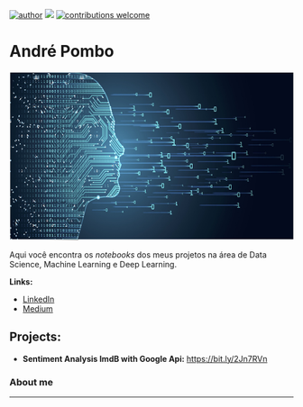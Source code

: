 [![author](https://img.shields.io/badge/author-andrepombo-red.svg)](https://www.linkedin.com/in/andrepombo) 
[![](https://img.shields.io/badge/python-3.7+-blue.svg)](https://www.python.org/downloads/release/python-365/)
[![contributions welcome](https://img.shields.io/badge/contributions-welcome-brightgreen.svg?style=flat)](https://github.com/andrepombo)

# André Pombo

<p align="center">
  <img src="Banner1.jpg" width="1000" height="300" >
</p>

Aqui você encontra os *notebooks* dos meus projetos na área de Data Science, Machine Learning e Deep Learning.

**Links:**
* [LinkedIn](https://www.linkedin.com/in/andrepombo/) 
* [Medium](https://medium.com/@andrepombo)


## Projects:
* **Sentiment Analysis ImdB with Google Api:**  https://bit.ly/2Jn7RVn




### About me
---


